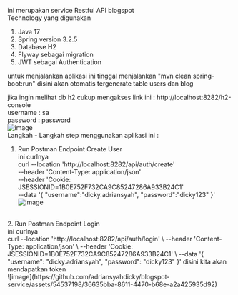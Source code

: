 ini merupakan service Restful API blogspot <br/>
Technology yang digunakan

1. Java 17
2. Spring version 3.2.5
3. Database H2
4. Flyway sebagai migration
5. JWT sebagai Authentication

untuk menjalankan aplikasi ini 
tinggal menjalankan "mvn clean spring-boot:run"
disini akan otomatis tergenerate table users dan blog <br/>

jika ingin melihat db h2 cukup mengakses link ini : http://localhost:8282/h2-console <br/>
username : sa <br/>
password : password <br/>
![image](https://github.com/adriansyahdicky/blogspot-service/assets/54537198/bff64c73-1ca5-4aa7-bfc8-e88543746dbc)
<br/>
Langkah - Langkah step menggunakan aplikasi ini :
1. Run Postman Endpoint Create User <br/>
ini curlnya <br/>
curl --location 'http://localhost:8282/api/auth/create' \
--header 'Content-Type: application/json' \
--header 'Cookie: JSESSIONID=1B0E752F732CA9C85247286A933B24C1' \
--data '{
    "username":"dicky.adriansyah",
    "password":"dicky123"
}'
![image](https://github.com/adriansyahdicky/blogspot-service/assets/54537198/00f0cfe1-ae39-4f4e-8d66-7572feca6452)
<br/>
2. Run Postman Endpoint Login <br/>
ini curlnya <br/>
curl --location 'http://localhost:8282/api/auth/login' \
--header 'Content-Type: application/json' \
--header 'Cookie: JSESSIONID=1B0E752F732CA9C85247286A933B24C1' \
--data '{
    "username": "dicky.adriansyah",
    "password": "dicky123"
}'
disini kita akan mendapatkan token <br/>
![image](https://github.com/adriansyahdicky/blogspot-service/assets/54537198/36635bba-8611-4470-b68e-a2a425935d92)

